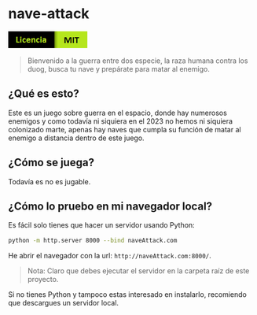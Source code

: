 # nave-attack
<img src="./media/logo%20de%20licencia%20MIT.png"></img>
> Bienvenido a la guerra entre dos especie, la raza humana contra los duog, busca tu nave y prepárate para matar al enemigo.

## ¿Qué es esto?
Este es un juego sobre guerra en el espacio, donde hay numerosos enemigos y como todavía ni siquiera en el 2023 no hemos ni siquiera colonizado marte, apenas hay naves que cumpla su función de matar al enemigo a distancia dentro de este juego. 
## ¿Cómo se juega?
Todavía es no es jugable.
## ¿Cómo lo pruebo en mi navegador local?
Es fácil solo tienes que hacer un servidor usando Python:
```bash
python -m http.server 8000 --bind naveAttack.com
```
He abrir el navegador con la url: `http://naveAttack.com:8000/`.
> Nota: Claro que debes ejecutar el servidor en la carpeta raíz de este proyecto.

Si no tienes Python y tampoco estas interesado en instalarlo, recomiendo que descargues un servidor local.
